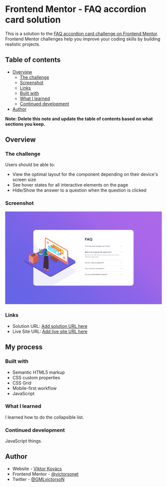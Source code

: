 # Frontend Mentor - FAQ accordion card solution

This is a solution to the [FAQ accordion card challenge on Frontend Mentor](https://www.frontendmentor.io/challenges/faq-accordion-card-XlyjD0Oam). Frontend Mentor challenges help you improve your coding skills by building realistic projects. 

## Table of contents

- [Overview](#overview)
  - [The challenge](#the-challenge)
  - [Screenshot](#screenshot)
  - [Links](#links)
  - [Built with](#built-with)
  - [What I learned](#what-i-learned)
  - [Continued development](#continued-development)
- [Author](#author)

**Note: Delete this note and update the table of contents based on what sections you keep.**

## Overview

### The challenge

Users should be able to:

- View the optimal layout for the component depending on their device's screen size
- See hover states for all interactive elements on the page
- Hide/Show the answer to a question when the question is clicked

### Screenshot

![](./images/faq-screenshot.png)

### Links

- Solution URL: [Add solution URL here](https://github.com/victorsonet/victorsonet.github.io)
- Live Site URL: [Add live site URL here](https://victorsonet.github.io/)

## My process

### Built with

- Semantic HTML5 markup
- CSS custom properties
- CSS Grid
- Mobile-first workflow
- JavaScript

### What I learned

I learned how to do the collapsible list.

### Continued development

JavaScript things.

## Author

- Website - [Viktor Kovács](https://victorsonet.github.io/)
- Frontend Mentor - [@victorsonet](https://www.frontendmentor.io/profile/victorsonet)
- Twitter - [@GMLvictorsoN](https://www.twitter.com/GMLvictorsoN)